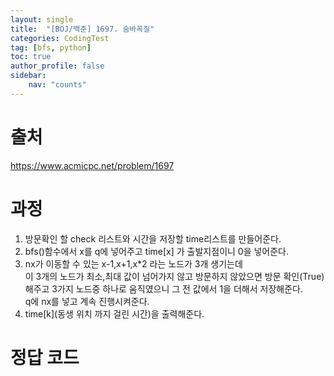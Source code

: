 ```yaml
---
layout: single
title:  "[BOJ/백준] 1697. 숨바꼭질"
categories: CodingTest
tag: [bfs, python]
toc: true
author_profile: false
sidebar:
    nav: "counts"
---
```


# 출처
<https://www.acmicpc.net/problem/1697>



  
  
# 과정

1. 방문확인 할 check 리스트와 시간을 저장할 time리스트를 만들어준다.
2. bfs()함수에서 x를 q에 넣어주고 time[x] 가 출발지점이니 0을 넣어준다.
3. nx가 이동할 수 있는 x-1,x+1,x*2 라는 노드가 3개 생기는데  
이 3개의 노드가 최소,최대 값이 넘어가지 않고 방문하지 않았으면
방문 확인(True)해주고 3가지 노드중 하나로 움직였으니 그 전 값에서 1을 더해서 저장해준다.  
q에 nx를 넣고 계속 진행시켜준다.
4. time[k](동생 위치 까지 걸린 시간)을 출력해준다.




# 정답 코드

<script src="https://gist.github.com/kghees/73f091313b1ea7f3541753105dc385af.js"></script>
  
    




